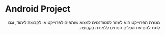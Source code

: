 
# Android Project

<div dir="rtl">
מטרת הפרוייקט הוא לעזור לסטודנטים למצוא שותפים לפרוייקט או לקבוצת לימוד, וגם לתת להם את הכלים הנוחים ללמידה בקבוצה.
</div>

